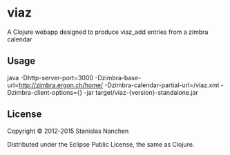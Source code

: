 # viaz

A Clojure webapp designed to produce viaz_add entries from a zimbra calendar

## Usage

java -Dhttp-server-port=3000 -Dzimbra-base-url=http://zimbra.ergon.ch/home/ -Dzimbra-calendar-partial-url=/viaz.xml -Dzimbra-client-options={} -jar target/viaz-{version}-standalone.jar

## License

Copyright © 2012-2015 Stanislas Nanchen

Distributed under the Eclipse Public License, the same as Clojure.
